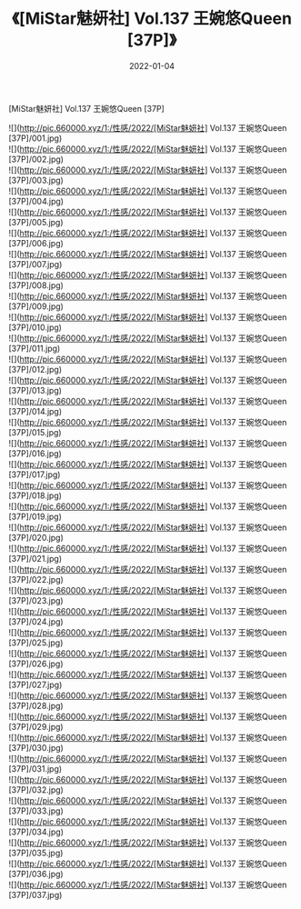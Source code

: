 ﻿---
layout: post
title:  《[MiStar魅妍社] Vol.137 王婉悠Queen [37P]》
date:   2022-01-04
img: http://pic.660000.xyz/1:/性感/2022/[MiStar魅妍社] Vol.137 王婉悠Queen [37P]/000.jpg
categories: [美女, 清纯, 唯美]
---

[MiStar魅妍社] Vol.137 王婉悠Queen [37P]

  ![](http://pic.660000.xyz/1:/性感/2022/[MiStar魅妍社] Vol.137 王婉悠Queen [37P]/001.jpg) <br> ![](http://pic.660000.xyz/1:/性感/2022/[MiStar魅妍社] Vol.137 王婉悠Queen [37P]/002.jpg) <br> ![](http://pic.660000.xyz/1:/性感/2022/[MiStar魅妍社] Vol.137 王婉悠Queen [37P]/003.jpg) <br> ![](http://pic.660000.xyz/1:/性感/2022/[MiStar魅妍社] Vol.137 王婉悠Queen [37P]/004.jpg) <br> ![](http://pic.660000.xyz/1:/性感/2022/[MiStar魅妍社] Vol.137 王婉悠Queen [37P]/005.jpg) <br> ![](http://pic.660000.xyz/1:/性感/2022/[MiStar魅妍社] Vol.137 王婉悠Queen [37P]/006.jpg) <br> ![](http://pic.660000.xyz/1:/性感/2022/[MiStar魅妍社] Vol.137 王婉悠Queen [37P]/007.jpg) <br> ![](http://pic.660000.xyz/1:/性感/2022/[MiStar魅妍社] Vol.137 王婉悠Queen [37P]/008.jpg) <br> ![](http://pic.660000.xyz/1:/性感/2022/[MiStar魅妍社] Vol.137 王婉悠Queen [37P]/009.jpg) <br> ![](http://pic.660000.xyz/1:/性感/2022/[MiStar魅妍社] Vol.137 王婉悠Queen [37P]/010.jpg) <br> ![](http://pic.660000.xyz/1:/性感/2022/[MiStar魅妍社] Vol.137 王婉悠Queen [37P]/011.jpg) <br> ![](http://pic.660000.xyz/1:/性感/2022/[MiStar魅妍社] Vol.137 王婉悠Queen [37P]/012.jpg) <br> ![](http://pic.660000.xyz/1:/性感/2022/[MiStar魅妍社] Vol.137 王婉悠Queen [37P]/013.jpg) <br> ![](http://pic.660000.xyz/1:/性感/2022/[MiStar魅妍社] Vol.137 王婉悠Queen [37P]/014.jpg) <br> ![](http://pic.660000.xyz/1:/性感/2022/[MiStar魅妍社] Vol.137 王婉悠Queen [37P]/015.jpg) <br> ![](http://pic.660000.xyz/1:/性感/2022/[MiStar魅妍社] Vol.137 王婉悠Queen [37P]/016.jpg) <br> ![](http://pic.660000.xyz/1:/性感/2022/[MiStar魅妍社] Vol.137 王婉悠Queen [37P]/017.jpg) <br> ![](http://pic.660000.xyz/1:/性感/2022/[MiStar魅妍社] Vol.137 王婉悠Queen [37P]/018.jpg) <br> ![](http://pic.660000.xyz/1:/性感/2022/[MiStar魅妍社] Vol.137 王婉悠Queen [37P]/019.jpg) <br> ![](http://pic.660000.xyz/1:/性感/2022/[MiStar魅妍社] Vol.137 王婉悠Queen [37P]/020.jpg) <br> ![](http://pic.660000.xyz/1:/性感/2022/[MiStar魅妍社] Vol.137 王婉悠Queen [37P]/021.jpg) <br> ![](http://pic.660000.xyz/1:/性感/2022/[MiStar魅妍社] Vol.137 王婉悠Queen [37P]/022.jpg) <br> ![](http://pic.660000.xyz/1:/性感/2022/[MiStar魅妍社] Vol.137 王婉悠Queen [37P]/023.jpg) <br> ![](http://pic.660000.xyz/1:/性感/2022/[MiStar魅妍社] Vol.137 王婉悠Queen [37P]/024.jpg) <br> ![](http://pic.660000.xyz/1:/性感/2022/[MiStar魅妍社] Vol.137 王婉悠Queen [37P]/025.jpg) <br> ![](http://pic.660000.xyz/1:/性感/2022/[MiStar魅妍社] Vol.137 王婉悠Queen [37P]/026.jpg) <br> ![](http://pic.660000.xyz/1:/性感/2022/[MiStar魅妍社] Vol.137 王婉悠Queen [37P]/027.jpg) <br> ![](http://pic.660000.xyz/1:/性感/2022/[MiStar魅妍社] Vol.137 王婉悠Queen [37P]/028.jpg) <br> ![](http://pic.660000.xyz/1:/性感/2022/[MiStar魅妍社] Vol.137 王婉悠Queen [37P]/029.jpg) <br> ![](http://pic.660000.xyz/1:/性感/2022/[MiStar魅妍社] Vol.137 王婉悠Queen [37P]/030.jpg) <br> ![](http://pic.660000.xyz/1:/性感/2022/[MiStar魅妍社] Vol.137 王婉悠Queen [37P]/031.jpg) <br> ![](http://pic.660000.xyz/1:/性感/2022/[MiStar魅妍社] Vol.137 王婉悠Queen [37P]/032.jpg) <br> ![](http://pic.660000.xyz/1:/性感/2022/[MiStar魅妍社] Vol.137 王婉悠Queen [37P]/033.jpg) <br> ![](http://pic.660000.xyz/1:/性感/2022/[MiStar魅妍社] Vol.137 王婉悠Queen [37P]/034.jpg) <br> ![](http://pic.660000.xyz/1:/性感/2022/[MiStar魅妍社] Vol.137 王婉悠Queen [37P]/035.jpg) <br> ![](http://pic.660000.xyz/1:/性感/2022/[MiStar魅妍社] Vol.137 王婉悠Queen [37P]/036.jpg) <br> ![](http://pic.660000.xyz/1:/性感/2022/[MiStar魅妍社] Vol.137 王婉悠Queen [37P]/037.jpg) <br>